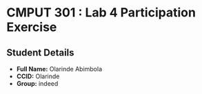 # CMPUT 301 : Lab 4 Participation Exercise

## Student Details

- **Full Name:** Olarinde Abimbola
- **CCID:** Olarinde
- **Group:** indeed
